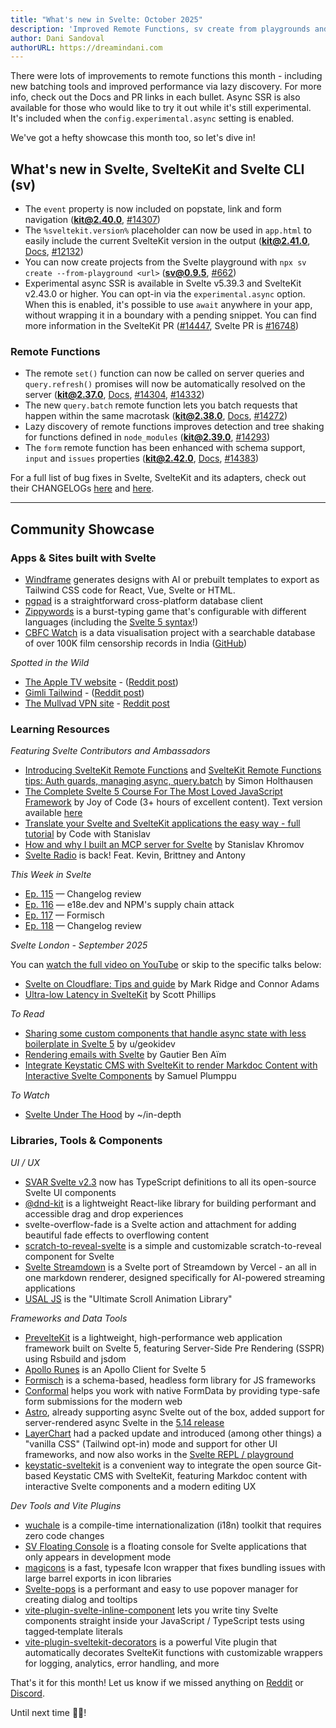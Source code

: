 ```yaml
---
title: "What's new in Svelte: October 2025"
description: 'Improved Remote Functions, sv create from playgrounds and experimental async SSR'
author: Dani Sandoval
authorURL: https://dreamindani.com
---
```


There were lots of improvements to remote functions this month - including new batching tools and improved performance via lazy discovery. For more info, check out the Docs and PR links in each bullet. Async SSR is also available for those who would like to try it out while it's still experimental. It's included when the `config.experimental.async` setting is enabled.

We've got a hefty showcase this month too, so let's dive in!

## What's new in Svelte, SvelteKit and Svelte CLI (sv)

- The `event` property is now included on popstate, link and form navigation (**kit@2.40.0**, [#14307](https://github.com/sveltejs/kit/pull/14307))
- The `%sveltekit.version%` placeholder can now be used in `app.html` to easily include the current SvelteKit version in the output (**kit@2.41.0**, [Docs](https://svelte.dev/docs/kit/project-structure#Project-files-src), [#12132](https://github.com/sveltejs/kit/pull/12132))
- You can now create projects from the Svelte playground with `npx sv create --from-playground <url>` (**sv@0.9.5**, [#662](https://github.com/sveltejs/cli/pull/662))
- Experimental async SSR is available in Svelte v5.39.3 and SvelteKit v2.43.0 or higher. You can opt-in via the `experimental.async` option. When this is enabled, it's possible to use `await` anywhere in your app, without wrapping it in a boundary with a pending snippet. You can find more information in the SvelteKit PR ([#14447](https://github.com/sveltejs/kit/pull/14447), Svelte PR is [#16748](https://github.com/sveltejs/svelte/pull/16748))

### Remote Functions

- The remote `set()` function can now be called on server queries and `query.refresh()` promises will now be automatically resolved on the server (**kit@2.37.0**, [Docs](https://svelte.dev/docs/kit/remote-functions), [#14304](https://github.com/sveltejs/kit/pull/14304), [#14332](https://github.com/sveltejs/kit/pull/14332))
- The new `query.batch` remote function lets you batch requests that happen within the same macrotask (**kit@2.38.0**, [Docs](https://svelte.dev/docs/kit/remote-functions#query.batch), [#14272](https://github.com/sveltejs/kit/pull/14272))
- Lazy discovery of remote functions improves detection and tree shaking for functions defined in `node_modules` (**kit@2.39.0**, [#14293](https://github.com/sveltejs/kit/pull/14293))
- The `form` remote function has been enhanced with schema support, `input` and `issues` properties (**kit@2.42.0**, [Docs](https://svelte.dev/docs/kit/remote-functions#form), [#14383](https://github.com/sveltejs/kit/pull/14383))

For a full list of bug fixes in Svelte, SvelteKit and its adapters, check out their CHANGELOGs [here](https://github.com/sveltejs/svelte/blob/main/packages/svelte/CHANGELOG.md) and [here](https://github.com/sveltejs/kit/tree/main/packages).

---

## Community Showcase

### Apps & Sites built with Svelte

- [Windframe](https://windframe.dev/) generates designs with AI or prebuilt templates to export as Tailwind CSS code for React, Vue, Svelte or HTML.
- [pgpad](https://github.com/vrmiguel/pgpad) is a straightforward cross-platform database client
- [Zippywords](https://www.zippywords.com/words/en) is a burst-typing game that's configurable with different languages (including the [Svelte 5 syntax](https://www.zippywords.com/code/Svelte%205)!)
- [CBFC Watch](https://cbfc.watch/) is a data visualisation project with a searchable database of over 100K film censorship records in India ([GitHub](https://github.com/diagram-chasing/cbfc-watch))

_Spotted in the Wild_

- [The Apple TV website](https://tv.apple.com/) - ([Reddit post](https://www.reddit.com/r/sveltejs/comments/1n6i96i/the_appletv_website_uses_svelte/))
- [Gimli Tailwind](https://gimli.app/tailwind) - ([Reddit post](https://www.reddit.com/r/sveltejs/comments/1nbmoeq/the_most_popular_devtools_extension_for/))
- [The Mullvad VPN site](https://mullvad.net/en) - [Reddit post](https://www.reddit.com/r/sveltejs/comments/1nhe6t6/mullvad_vpn_uses_sveltekit_for_their_site/)

### Learning Resources

_Featuring Svelte Contributors and Ambassadors_

- [Introducing SvelteKit Remote Functions](https://www.youtube.com/watch?v=0hy7PCbXyqs) and [SvelteKit Remote Functions tips: Auth guards, managing async, query.batch](https://www.youtube.com/watch?v=z0f7NLPdLYE) by Simon Holthausen
- [The Complete Svelte 5 Course For The Most Loved JavaScript Framework](https://www.youtube.com/watch?v=B2MhkPtBWs4) by Joy of Code (3+ hours of excellent content). Text version available [here](https://joyofcode.xyz/learn-svelte)
- [Translate your Svelte and SvelteKit applications the easy way - full tutorial](https://www.youtube.com/watch?v=d0RPeuC4JL8) by Code with Stanislav
- [How and why I built an MCP server for Svelte](https://khromov.se/how-and-why-i-built-an-mcp-server-for-svelte/) by Stanislav Khromov
- [Svelte Radio](https://share.transistor.fm/s/a5f8c4c6) is back! Feat. Kevin, Brittney and Antony

_This Week in Svelte_

- [Ep. 115](https://www.youtube.com/watch?v=PHk7YFAFvfg) — Changelog review
- [Ep. 116](https://www.youtube.com/watch?v=sTepLQwJIVo) — e18e.dev and NPM's supply chain attack
- [Ep. 117](https://www.youtube.com/watch?v=E0xQXa4qQGY) — Formisch
- [Ep. 118](https://www.youtube.com/watch?v=eBXjXfUiuiA) — Changelog review

_Svelte London - September 2025_

You can [watch the full video on YouTube](https://www.youtube.com/watch?v=odCWAAaTNSQ) or skip to the specific talks below:

- [Svelte on Cloudflare: Tips and guide](https://www.youtube.com/live/odCWAAaTNSQ?si=2Eej24zu2ZXUEljs&t=412) by Mark Ridge and Connor Adams
- [Ultra-low Latency in SvelteKit](https://www.youtube.com/live/odCWAAaTNSQ?si=4Eyh2SUwA26waECz&t=2563) by Scott Phillips

_To Read_

- [Sharing some custom components that handle async state with less boilerplate in Svelte 5](https://www.reddit.com/r/sveltejs/comments/1niyflq/sharing_some_custom_components_that_handle_async/) by u/geokidev
- [Rendering emails with Svelte](https://github.com/GauBen/svelte-emails) by Gautier Ben Aïm
- [Integrate Keystatic CMS with SvelteKit to render Markdoc Content with Interactive Svelte Components](https://samuelplumppu.se/blog/keystatic-sveltekit-markdoc) by Samuel Plumppu

_To Watch_

- [Svelte Under The Hood](https://www.youtube.com/watch?v=GsjfEmTS4x8) by ~/in-depth

### Libraries, Tools & Components

_UI / UX_

- [SVAR Svelte v2.3](https://github.com/svar-widgets) now has TypeScript definitions to all its open-source Svelte UI components
- [@dnd-kit](https://www.npmjs.com/package/@dnd-kit-svelte/svelte) is a lightweight React-like library for building performant and accessible drag and drop experiences
- svelte-overflow-fade is a Svelte action and attachment for adding beautiful fade effects to overflowing content
- [scratch-to-reveal-svelte](https://github.com/dellamora/scratch-to-reveal-svelte) is a simple and customizable scratch-to-reveal component for Svelte
- [Svelte Streamdown](https://svelte-streamdown.beynar.workers.dev/) is a Svelte port of Streamdown by Vercel - an all in one markdown renderer, designed specifically for AI-powered streaming applications
- [USAL JS](https://usal.dev/) is the "Ultimate Scroll Animation Library"

_Frameworks and Data Tools_

- [PrevelteKit](https://github.com/tbocek/preveltekit) is a lightweight, high-performance web application framework built on Svelte 5, featuring Server-Side Pre Rendering (SSPR) using Rsbuild and jsdom
- [Apollo Runes](https://apollo-runes-docs.vercel.app/) is an Apollo Client for Svelte 5
- [Formisch](https://github.com/fabian-hiller/formisch) is a schema-based, headless form library for JS frameworks
- [Conformal](https://github.com/marcomuser/conformal) helps you work with native FormData by providing type-safe form submissions for the modern web
- [Astro](https://astro.build), already supporting async Svelte out of the box, added support for server-rendered async Svelte in the [5.14 release](https://astro.build/blog/astro-5140/#async-rendering-support-for-svelte)
- [LayerChart](https://github.com/techniq/layerchart/releases/tag/layerchart%402.0.0-next.39) had a packed update and introduced (among other things) a "vanilla CSS" (Tailwind opt-in) mode and support for other UI frameworks, and now also works in the [Svelte REPL / playground](https://svelte.dev/playground/c5e73cb55a0045cca83e74b5cdfa3b65?version=5.39.6)
- [keystatic-sveltekit](https://github.com/Greenheart/keystatic-sveltekit) is a convenient way to integrate the open source Git-based Keystatic CMS with SvelteKit, featuring Markdoc content with interactive Svelte components and a modern editing UX

_Dev Tools and Vite Plugins_

- [wuchale](https://github.com/wuchalejs/wuchale) is a compile-time internationalization (i18n) toolkit that requires zero code changes
- [SV Floating Console](https://www.npmjs.com/package/sv-console) is a floating console for Svelte applications that only appears in development mode
- [magicons](https://github.com/propolies/magicons) is a fast, typesafe Icon wrapper that fixes bundling issues with large barrel exports in icon libraries
- [Svelte-pops](https://svelte-pops.vercel.app/docs/overview) is a performant and easy to use popover manager for creating dialog and tooltips
- [vite-plugin-svelte-inline-component](https://github.com/hanielu/vite-plugin-svelte-inline-component) lets you write tiny Svelte components straight inside your JavaScript / TypeScript tests using tagged‑template literals
- [vite-plugin-sveltekit-decorators](https://github.com/KiraPC/vite-plugin-sveltekit-decorators) is a powerful Vite plugin that automatically decorates SvelteKit functions with customizable wrappers for logging, analytics, error handling, and more

That's it for this month! Let us know if we missed anything on [Reddit](https://www.reddit.com/r/sveltejs/) or [Discord](https://discord.gg/svelte).

Until next time 👋🏼!
